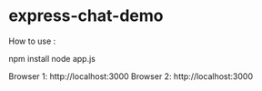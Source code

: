 # express-chat-demo

How to use :

npm install
node app.js

Browser 1: http://localhost:3000
Browser 2: http://localhost:3000

